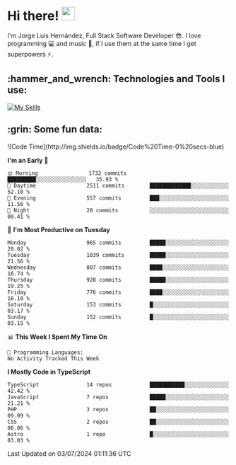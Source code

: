 <h1 align="left">
 <abc>
  <br>Hi there! <img src="https://user-images.githubusercontent.com/42378118/110234147-e3259600-7f4e-11eb-95be-0c4047144dea.gif" width="30"><br>
 </abc>
</h1>

I'm Jorge Luis Hernández, Full Stack Software Developer :sunglasses:. I love programming :computer: and music :musical_score:, if I use them at the same time I get superpowers :zap:. 


<h2 align="left">:hammer_and_wrench: Technologies and Tools I use:</h2>

[![My Skills](https://skillicons.dev/icons?i=js,ts,html,css,py,vue,react,next,nest,postgres,mysql)](https://skillicons.dev)

<h2 align="left">:grin: Some fun data:</h2>
<!--START_SECTION:waka-->
![Code Time](http://img.shields.io/badge/Code%20Time-0%20secs-blue)

**I'm an Early 🐤** 

```text
🌞 Morning                1732 commits        █████████░░░░░░░░░░░░░░░░   35.93 % 
🌆 Daytime                2511 commits        █████████████░░░░░░░░░░░░   52.10 % 
🌃 Evening                557 commits         ███░░░░░░░░░░░░░░░░░░░░░░   11.56 % 
🌙 Night                  20 commits          ░░░░░░░░░░░░░░░░░░░░░░░░░   00.41 % 
```
📅 **I'm Most Productive on Tuesday** 

```text
Monday                   965 commits         █████░░░░░░░░░░░░░░░░░░░░   20.02 % 
Tuesday                  1039 commits        █████░░░░░░░░░░░░░░░░░░░░   21.56 % 
Wednesday                807 commits         ████░░░░░░░░░░░░░░░░░░░░░   16.74 % 
Thursday                 928 commits         █████░░░░░░░░░░░░░░░░░░░░   19.25 % 
Friday                   776 commits         ████░░░░░░░░░░░░░░░░░░░░░   16.10 % 
Saturday                 153 commits         █░░░░░░░░░░░░░░░░░░░░░░░░   03.17 % 
Sunday                   152 commits         █░░░░░░░░░░░░░░░░░░░░░░░░   03.15 % 
```


📊 **This Week I Spent My Time On** 

```text
💬 Programming Languages: 
No Activity Tracked This Week
```

**I Mostly Code in TypeScript** 

```text
TypeScript               14 repos            ███████████░░░░░░░░░░░░░░   42.42 % 
JavaScript               7 repos             █████░░░░░░░░░░░░░░░░░░░░   21.21 % 
PHP                      3 repos             ██░░░░░░░░░░░░░░░░░░░░░░░   09.09 % 
CSS                      2 repos             ██░░░░░░░░░░░░░░░░░░░░░░░   06.06 % 
Astro                    1 repo              █░░░░░░░░░░░░░░░░░░░░░░░░   03.03 % 
```




 Last Updated on 03/07/2024 01:11:36 UTC
<!--END_SECTION:waka-->
